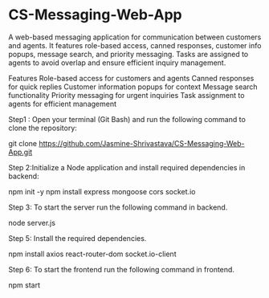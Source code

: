 # CS-Messaging-Web-App
A web-based messaging application for communication between customers and agents. It features role-based access, canned responses, customer info popups, message search, and priority messaging. Tasks are assigned to agents to avoid overlap and ensure efficient inquiry management.

Features
Role-based access for customers and agents
Canned responses for quick replies
Customer information popups for context
Message search functionality
Priority messaging for urgent inquiries
Task assignment to agents for efficient management

Step1 : Open your terminal (Git Bash) and run the following command to clone the repository:

git clone https://github.com/Jasmine-Shrivastava/CS-Messaging-Web-App.git


Step 2:Initialize a Node application and install required dependencies in backend:

npm init -y
npm install express mongoose cors socket.io


Step 3: To start the server run the following command in backend.

node server.js

Step 5: Install the required dependencies.

npm install axios react-router-dom socket.io-client

Step 6: To start the frontend run the following command in frontend.

npm start